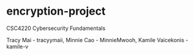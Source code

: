 # encryption-project
CSC4220 Cybersecurity Fundamentals

Tracy Mai - tracyymaii,
Minnie Cao - MinnieMwooh,
Kamile Vaicekonis - kamile-v
